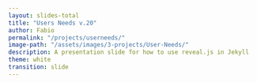 ```yaml
---
layout: slides-total
title: "Users Needs v.20"
author: Fabio
permalink: "/projects/userneeds/"
image-path: "/assets/images/3-projects/User-Needs/"
description: A presentation slide for how to use reveal.js in Jekyll
theme: white
transition: slide
---
```


<section data-markdown data-separator="---">
<script type="text/template">


{% for i in (1..17) %}
---
{% assign Diapo =   i   | append: ".jpg"  %}

<!-- .slide: data-background="{{ site.baseurl | append:page.image-path | append: Diapo  }}" -->


{% endfor %}

---

  
</script>
</section>
